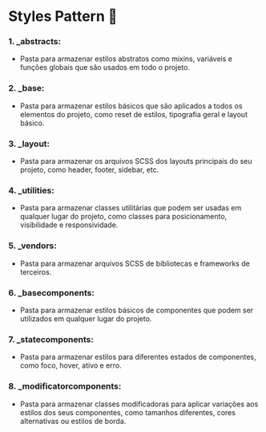 # Styles Pattern 🎨
### 1. _abstracts: 
- Pasta para armazenar estilos abstratos como mixins, variáveis e funções globais que são usados em todo o projeto.

### 2. _base: 
- Pasta para armazenar estilos básicos que são aplicados a todos os elementos do projeto, como reset de estilos, tipografia geral e layout básico.

### 3. _layout: 
- Pasta para armazenar os arquivos SCSS dos layouts principais do seu projeto, como header, footer, sidebar, etc.

### 4. _utilities: 
- Pasta para armazenar classes utilitárias que podem ser usadas em qualquer lugar do projeto, como classes para posicionamento, visibilidade e responsividade.

### 5. _vendors: 
- Pasta para armazenar arquivos SCSS de bibliotecas e frameworks de terceiros.

### 6. _basecomponents: 
- Pasta para armazenar estilos básicos de componentes que podem ser utilizados em qualquer lugar do projeto.

### 7. _statecomponents: 
- Pasta para armazenar estilos para diferentes estados de componentes, como foco, hover, ativo e erro.

### 8. _modificatorcomponents: 
- Pasta para armazenar classes modificadoras para aplicar variações aos estilos dos seus componentes, como tamanhos diferentes, cores alternativas ou estilos de borda.